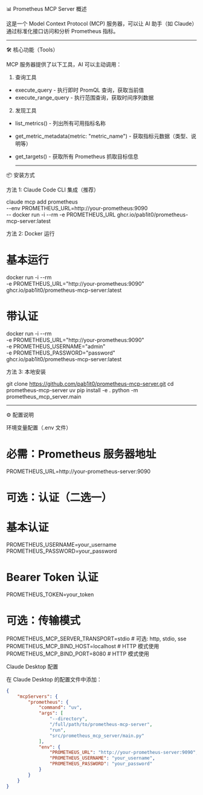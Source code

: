 📊 Prometheus MCP Server 概述

这是一个 Model Context Protocol (MCP) 服务器，可以让 AI 助手（如
Claude）通过标准化接口访问和分析 Prometheus 指标。

  ---
🛠️ 核心功能（Tools）

MCP 服务器提供了以下工具，AI 可以主动调用：

1. 查询工具

- execute_query - 执行即时 PromQL 查询，获取当前值
- execute_range_query - 执行范围查询，获取时间序列数据

2. 发现工具

- list_metrics() - 列出所有可用指标名称
- get_metric_metadata(metric: "metric_name") - 获取指标元数据（类型、说明等）
- get_targets() - 获取所有 Prometheus 抓取目标信息

  ---
📦 安装方式

方法 1: Claude Code CLI 集成（推荐）

claude mcp add prometheus \
--env PROMETHEUS_URL=http://your-prometheus:9090 \
-- docker run -i --rm -e PROMETHEUS_URL
ghcr.io/pab1it0/prometheus-mcp-server:latest

方法 2: Docker 运行

# 基本运行
docker run -i --rm \
-e PROMETHEUS_URL="http://your-prometheus:9090" \
ghcr.io/pab1it0/prometheus-mcp-server:latest

# 带认证
docker run -i --rm \
-e PROMETHEUS_URL="http://your-prometheus:9090" \
-e PROMETHEUS_USERNAME="admin" \
-e PROMETHEUS_PASSWORD="password" \
ghcr.io/pab1it0/prometheus-mcp-server:latest

方法 3: 本地安装

git clone https://github.com/pab1it0/prometheus-mcp-server.git
cd prometheus-mcp-server
uv pip install -e .
python -m prometheus_mcp_server.main

  ---
⚙️ 配置说明

环境变量配置（.env 文件）

# 必需：Prometheus 服务器地址
PROMETHEUS_URL=http://your-prometheus-server:9090

# 可选：认证（二选一）
# 基本认证
PROMETHEUS_USERNAME=your_username
PROMETHEUS_PASSWORD=your_password

# Bearer Token 认证
PROMETHEUS_TOKEN=your_token

# 可选：传输模式
PROMETHEUS_MCP_SERVER_TRANSPORT=stdio  # 可选: http, stdio, sse
PROMETHEUS_MCP_BIND_HOST=localhost     # HTTP 模式使用
PROMETHEUS_MCP_BIND_PORT=8080          # HTTP 模式使用

Claude Desktop 配置

在 Claude Desktop 的配置文件中添加：
```json
{
    "mcpServers": {
        "prometheus": {
            "command": "uv",
            "args": [
                "--directory",
                "/full/path/to/prometheus-mcp-server",
                "run",
                "src/prometheus_mcp_server/main.py"
            ],
            "env": {
                "PROMETHEUS_URL": "http://your-prometheus-server:9090",
                "PROMETHEUS_USERNAME": "your_username",
                "PROMETHEUS_PASSWORD": "your_password"
            }
        }
    }
}
```
